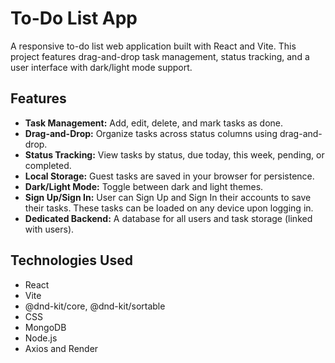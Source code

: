# To-Do List App

A responsive to-do list web application built with React and Vite. This project features drag-and-drop task management, status tracking, and a user interface with dark/light mode support.

## Features
- **Task Management:** Add, edit, delete, and mark tasks as done.
- **Drag-and-Drop:** Organize tasks across status columns using drag-and-drop.
- **Status Tracking:** View tasks by status, due today, this week, pending, or completed.
- **Local Storage:** Guest tasks are saved in your browser for persistence.
- **Dark/Light Mode:** Toggle between dark and light themes.
- **Sign Up/Sign In:** User can Sign Up and Sign In their accounts to save their tasks. These tasks can be loaded on any device upon logging in.
- **Dedicated Backend:** A database for all users and task storage (linked with users).

## Technologies Used
- React
- Vite
- @dnd-kit/core, @dnd-kit/sortable
- CSS
- MongoDB
- Node.js
- Axios and Render
